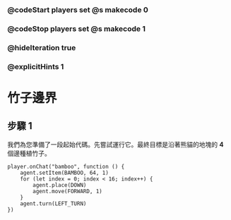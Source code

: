 ### @codeStart players set @s makecode 0
### @codeStop players set @s makecode 1

### @hideIteration true 
### @explicitHints 1


# 竹子邊界

## 步驟 1
我們為您準備了一段起始代碼。先嘗試運行它。最終目標是沿著熊貓的地塊的 **4** 個邊種植竹子。

```ghost
player.onChat("bamboo", function () {
    agent.setItem(BAMBOO, 64, 1)
    for (let index = 0; index < 16; index++) {
        agent.place(DOWN)
        agent.move(FORWARD, 1)
    }
    agent.turn(LEFT_TURN)
})
```